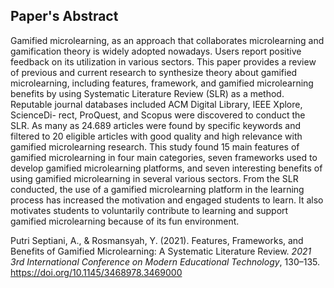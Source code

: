 ## Paper's Abstract
Gamified microlearning, as an approach that collaborates microlearning and gamification theory is widely adopted nowadays. Users report positive feedback on its utilization in various sectors. This paper provides a review of previous and current research to synthesize theory about gamified microlearning, including features, framework, and gamified microlearning benefits by using Systematic Literature Review (SLR) as a method. Reputable journal databases included ACM Digital Library, IEEE Xplore, ScienceDi- rect, ProQuest, and Scopus were discovered to conduct the SLR. As many as 24.689 articles were found by specific keywords and filtered to 20 eligible articles with good quality and high relevance with gamified microlearning research. This study found 15 main features of gamified microlearning in four main categories, seven frameworks used to develop gamified microlearning platforms, and seven interesting benefits of using gamified microlearning in several various sectors. From the SLR conducted, the use of a gamified microlearning platform in the learning process has increased the motivation and engaged students to learn. It also motivates students to voluntarily contribute to learning and support gamified microlearning because of its fun environment.

Putri Septiani, A., & Rosmansyah, Y. (2021). Features, Frameworks, and Benefits of Gamified Microlearning: A Systematic Literature Review. _2021 3rd International Conference on Modern Educational Technology_, 130–135. https://doi.org/10.1145/3468978.3469000